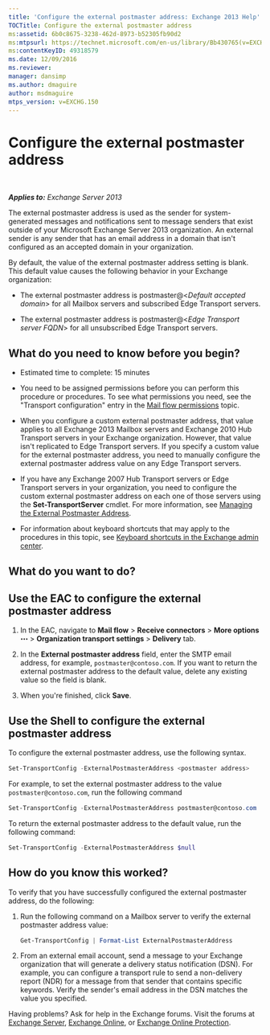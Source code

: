 ```yaml
---
title: 'Configure the external postmaster address: Exchange 2013 Help'
TOCTitle: Configure the external postmaster address
ms:assetid: 6b0c8675-3238-462d-8973-b52305fb90d2
ms:mtpsurl: https://technet.microsoft.com/en-us/library/Bb430765(v=EXCHG.150)
ms:contentKeyID: 49318579
ms.date: 12/09/2016
ms.reviewer: 
manager: dansimp
ms.author: dmaguire
author: msdmaguire
mtps_version: v=EXCHG.150
---
```


# Configure the external postmaster address

 

_**Applies to:** Exchange Server 2013_

The external postmaster address is used as the sender for system-generated messages and notifications sent to message senders that exist outside of your Microsoft Exchange Server 2013 organization. An external sender is any sender that has an email address in a domain that isn't configured as an accepted domain in your organization.

By default, the value of the external postmaster address setting is blank. This default value causes the following behavior in your Exchange organization:

  - The external postmaster address is postmaster@\<*Default accepted domain*\> for all Mailbox servers and subscribed Edge Transport servers.

  - The external postmaster address is postmaster@\<*Edge Transport server FQDN*\> for all unsubscribed Edge Transport servers.

## What do you need to know before you begin?

  - Estimated time to complete: 15 minutes

  - You need to be assigned permissions before you can perform this procedure or procedures. To see what permissions you need, see the "Transport configuration" entry in the [Mail flow permissions](mail-flow-permissions-exchange-2013-help.md) topic.

  - When you configure a custom external postmaster address, that value applies to all Exchange 2013 Mailbox servers and Exchange 2010 Hub Transport servers in your Exchange organization. However, that value isn't replicated to Edge Transport servers. If you specify a custom value for the external postmaster address, you need to manually configure the external postmaster address value on any Edge Transport servers.

  - If you have any Exchange 2007 Hub Transport servers or Edge Transport servers in your organization, you need to configure the custom external postmaster address on each one of those servers using the **Set-TransportServer** cmdlet. For more information, see [Managing the External Postmaster Address](https://go.microsoft.com/fwlink/?linkid=279922).

  - For information about keyboard shortcuts that may apply to the procedures in this topic, see [Keyboard shortcuts in the Exchange admin center](keyboard-shortcuts-in-the-exchange-admin-center-2013-help.md).

## What do you want to do?

## Use the EAC to configure the external postmaster address

1. In the EAC, navigate to **Mail flow** \> **Receive connectors** \> **More options** ![More Options Icon](images/JJ150550.5381819e-3b21-4873-8714-e9b956290b28(EXCHG.150).gif "More Options Icon") \> **Organization transport settings** \> **Delivery** tab.

2. In the **External postmaster address** field, enter the SMTP email address, for example, `postmaster@contoso.com`. If you want to return the external postmaster address to the default value, delete any existing value so the field is blank.

3. When you're finished, click **Save**.

## Use the Shell to configure the external postmaster address

To configure the external postmaster address, use the following syntax.

```powershell
Set-TransportConfig -ExternalPostmasterAddress <postmaster address>
```

For example, to set the external postmaster address to the value `postmaster@contoso.com`, run the following command

```powershell
Set-TransportConfig -ExternalPostmasterAddress postmaster@contoso.com
```

To return the external postmaster address to the default value, run the following command:

```powershell
Set-TransportConfig -ExternalPostmasterAddress $null
```

## How do you know this worked?

To verify that you have successfully configured the external postmaster address, do the following:

1. Run the following command on a Mailbox server to verify the external postmaster address value:

    ```powershell
    Get-TransportConfig | Format-List ExternalPostmasterAddress
    ```

2. From an external email account, send a message to your Exchange organization that will generate a delivery status notification (DSN). For example, you can configure a transport rule to send a non-delivery report (NDR) for a message from that sender that contains specific keywords. Verify the sender's email address in the DSN matches the value you specified.

Having problems? Ask for help in the Exchange forums. Visit the forums at [Exchange Server](https://go.microsoft.com/fwlink/p/?linkid=60612), [Exchange Online](https://go.microsoft.com/fwlink/p/?linkid=267542), or [Exchange Online Protection](https://go.microsoft.com/fwlink/p/?linkid=285351).
